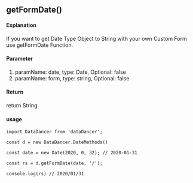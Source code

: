 ## getFormDate()

#### Explanation

If you want to get Date Type Object to String with your own Custom Form use getFormDate Function.

#### Parameter

1. paramName: date, type: Date, Optional: false
2. paramName: form, type: string, Optional: false

#### Return

return String

#### usage

```
import DataDancer from 'dataDancer';

const d = new DataDancer.DateMethods()

const date = new Date(2020, 0, 32); // 2020-01-31

const rs = d.getFormDate(date, '/');

console.log(rs) // 2020/01/31
```
